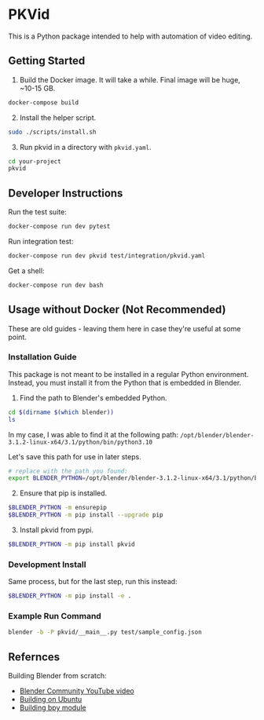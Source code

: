 # PKVid

This is a Python package intended to help with automation of video editing.

## Getting Started

1. Build the Docker image. It will take a while. Final image will be huge, ~10-15 GB.

```bash
docker-compose build
```

2. Install the helper script.

```bash
sudo ./scripts/install.sh
```

3. Run pkvid in a directory with `pkvid.yaml`.

```bash
cd your-project
pkvid
```

## Developer Instructions

Run the test suite:

```bash
docker-compose run dev pytest
```

Run integration test:

```bash
docker-compose run dev pkvid test/integration/pkvid.yaml
```

Get a shell:

```bash
docker-compose run dev bash
```

## Usage without Docker (Not Recommended)

These are old guides - leaving them here in case they're useful at some point.

### Installation Guide 

This package is not meant to be installed in a regular Python environment. Instead, you must install it from the Python that is embedded in Blender.

1. Find the path to Blender's embedded Python.

```bash
cd $(dirname $(which blender))
ls
```

In my case, I was able to find it at the following path: `/opt/blender/blender-3.1.2-linux-x64/3.1/python/bin/python3.10`

Let's save this path for use in later steps.

```bash
# replace with the path you found:
export BLENDER_PYTHON=/opt/blender/blender-3.1.2-linux-x64/3.1/python/bin/python3.10
```

2. Ensure that pip is installed.

```bash
$BLENDER_PYTHON -m ensurepip
$BLENDER_PYTHON -m pip install --upgrade pip
```

3. Install pkvid from pypi.

```bash
$BLENDER_PYTHON -m pip install pkvid
```

### Development Install

Same process, but for the last step, run this instead:

```bash
$BLENDER_PYTHON -m pip install -e .
```

### Example Run Command

```bash
blender -b -P pkvid/__main__.py test/sample_config.json 
```


## Refernces

Building Blender from scratch:

- [Blender Community YouTube video](https://www.youtube.com/watch?v=WBAnd-r_x64)
- [Building on Ubuntu](https://wiki.blender.org/wiki/Building_Blender/Linux/Ubuntu)
- [Building bpy module](https://wiki.blender.org/wiki/Building_Blender/Other/BlenderAsPyModule)
